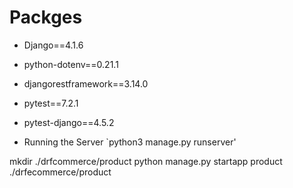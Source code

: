 # Packges

- Django==4.1.6
- python-dotenv==0.21.1
- djangorestframework==3.14.0
- pytest==7.2.1
- pytest-django==4.5.2

- Running the Server
  `python3 manage.py runserver'

mkdir ./drfcommerce/product
python manage.py startapp product ./drfecommerce/product
